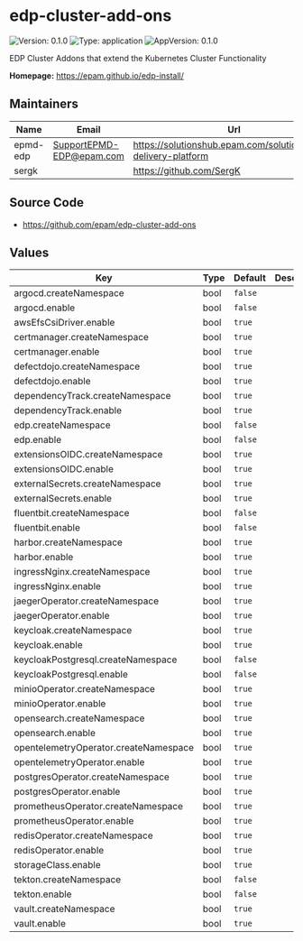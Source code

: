 # edp-cluster-add-ons

![Version: 0.1.0](https://img.shields.io/badge/Version-0.1.0-informational?style=flat-square) ![Type: application](https://img.shields.io/badge/Type-application-informational?style=flat-square) ![AppVersion: 0.1.0](https://img.shields.io/badge/AppVersion-0.1.0-informational?style=flat-square)

EDP Cluster Addons that extend the Kubernetes Cluster Functionality

**Homepage:** <https://epam.github.io/edp-install/>

## Maintainers

| Name | Email | Url |
| ---- | ------ | --- |
| epmd-edp | <SupportEPMD-EDP@epam.com> | <https://solutionshub.epam.com/solution/epam-delivery-platform> |
| sergk |  | <https://github.com/SergK> |

## Source Code

* <https://github.com/epam/edp-cluster-add-ons>

## Values

| Key | Type | Default | Description |
|-----|------|---------|-------------|
| argocd.createNamespace | bool | `false` |  |
| argocd.enable | bool | `false` |  |
| awsEfsCsiDriver.enable | bool | `true` |  |
| certmanager.createNamespace | bool | `true` |  |
| certmanager.enable | bool | `true` |  |
| defectdojo.createNamespace | bool | `true` |  |
| defectdojo.enable | bool | `true` |  |
| dependencyTrack.createNamespace | bool | `true` |  |
| dependencyTrack.enable | bool | `true` |  |
| edp.createNamespace | bool | `false` |  |
| edp.enable | bool | `false` |  |
| extensionsOIDC.createNamespace | bool | `true` |  |
| extensionsOIDC.enable | bool | `true` |  |
| externalSecrets.createNamespace | bool | `true` |  |
| externalSecrets.enable | bool | `true` |  |
| fluentbit.createNamespace | bool | `false` |  |
| fluentbit.enable | bool | `false` |  |
| harbor.createNamespace | bool | `true` |  |
| harbor.enable | bool | `true` |  |
| ingressNginx.createNamespace | bool | `true` |  |
| ingressNginx.enable | bool | `true` |  |
| jaegerOperator.createNamespace | bool | `true` |  |
| jaegerOperator.enable | bool | `true` |  |
| keycloak.createNamespace | bool | `true` |  |
| keycloak.enable | bool | `true` |  |
| keycloakPostgresql.createNamespace | bool | `false` |  |
| keycloakPostgresql.enable | bool | `false` |  |
| minioOperator.createNamespace | bool | `true` |  |
| minioOperator.enable | bool | `true` |  |
| opensearch.createNamespace | bool | `true` |  |
| opensearch.enable | bool | `true` |  |
| opentelemetryOperator.createNamespace | bool | `true` |  |
| opentelemetryOperator.enable | bool | `true` |  |
| postgresOperator.createNamespace | bool | `true` |  |
| postgresOperator.enable | bool | `true` |  |
| prometheusOperator.createNamespace | bool | `true` |  |
| prometheusOperator.enable | bool | `true` |  |
| redisOperator.createNamespace | bool | `true` |  |
| redisOperator.enable | bool | `true` |  |
| storageClass.enable | bool | `true` |  |
| tekton.createNamespace | bool | `false` |  |
| tekton.enable | bool | `false` |  |
| vault.createNamespace | bool | `true` |  |
| vault.enable | bool | `true` |  |

